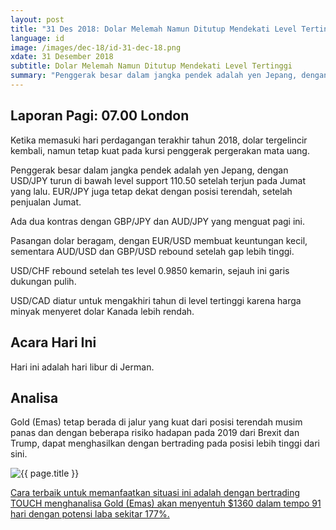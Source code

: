 ```yaml
---
layout: post
title: "31 Des 2018: Dolar Melemah Namun Ditutup Mendekati Level Tertinggi"
language: id
image: /images/dec-18/id-31-dec-18.png
xdate: 31 Desember 2018
subtitle: Dolar Melemah Namun Ditutup Mendekati Level Tertinggi
summary: "Penggerak besar dalam jangka pendek adalah yen Jepang, dengan USD/JPY turun di bawah level support 110.50 setelah terjun pada Jumat yang lalu. EUR/JPY juga tetap dekat dengan posisi terendah, setelah penjualan Jumat"
---
```

## Laporan Pagi: 07.00 London

Ketika memasuki hari perdagangan terakhir tahun 2018, dolar tergelincir kembali, namun tetap kuat pada kursi penggerak pergerakan mata uang.

Penggerak besar dalam jangka pendek adalah yen Jepang, dengan USD/JPY turun di bawah level support 110.50 setelah terjun pada Jumat yang lalu. EUR/JPY juga tetap dekat dengan posisi terendah, setelah penjualan Jumat.

Ada dua kontras dengan GBP/JPY dan AUD/JPY yang menguat pagi ini.

Pasangan dolar beragam, dengan EUR/USD membuat keuntungan kecil, sementara AUD/USD dan GBP/USD rebound setelah gap lebih tinggi.

USD/CHF rebound setelah tes level 0.9850 kemarin, sejauh ini garis dukungan pulih.

USD/CAD diatur untuk mengakhiri tahun di level tertinggi karena harga minyak menyeret dolar Kanada lebih rendah.

## Acara Hari Ini

Hari ini adalah hari libur di Jerman.

## Analisa

Gold (Emas) tetap berada di jalur yang kuat dari posisi terendah musim panas dan dengan beberapa risiko hadapan pada 2019 dari Brexit dan Trump, dapat menghasilkan dengan bertrading pada posisi lebih tinggi dari sini.

<img src="{{ site.url }}/images/dec-18/id-31-dec-18.png" alt="{{ page.title }}" title="{{ page.title }}">

<a href="%LINK%%?currency=USD&market=commodities&underlying=frxXAUUSD&formname=touchnotouch&duration_amount=91&duration_units=d&amount=10&amount_type=stake&expiry_type=duration&barrier=1360" target="_blank" rel="noopener noreferrer nofollow">Cara terbaik untuk memanfaatkan situasi ini adalah dengan bertrading TOUCH menghanalisa Gold (Emas) akan menyentuh $1360 dalam tempo 91 hari dengan potensi laba sekitar 177%.</a>

